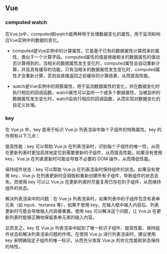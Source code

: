 ## Vue
### computed watch
在Vue.js中，computed和watch是两种用于处理数据变化的属性，用于监测和响应Vue实例中的数据的变化。

- computed是Vue实例中的计算属性，它是基于已有的数据属性计算而来的属性，类似于一个计算字段。computed属性的值是根据相关的数据属性的值动态计算得到的，当相关的数据属性发生变化时，computed属性会自动重新计算，并且具有缓存的功能，只有当相关的数据属性发生变化时，computed属性才会重新计算，否则会直接返回之前缓存的计算结果，从而提高性能。

- watch是Vue实例中的观察属性，用于监测数据属性的变化，并在数据变化时执行相应的回调函数。watch属性可以监听一个或多个数据属性，当被监听的数据属性发生变化时，watch会执行相应的回调函数，从而实现对数据变化的自定义处理。

### key
在 Vue.js 中，key 是用于标识 Vue.js 列表渲染中每个子组件的特殊属性。key 的作用有以下几点：

提高性能：key 可以帮助 Vue.js 在列表渲染时，识别每个子组件的唯一性，从而在更新列表时更加高效地定位到需要更新的子组件，从而提高性能。如果没有使用 key，Vue.js 在列表更新时可能会导致不必要的 DOM 操作，从而降低性能。

保持组件状态：key 可以帮助 Vue.js 在列表渲染时保持组件的状态。如果没有使用 key，Vue.js 在列表更新时会销毁和重新创建所有子组件，导致组件的状态丢失。而使用 key 可以让 Vue.js 在更新列表时尽量复用已存在的子组件，从而保持组件的状态。

解决列表渲染中的问题：在 Vue.js 列表渲染时，如果列表中的子组件包含有表单元素（如 input、textarea 等），如果不使用 key，在输入框中输入内容后，列表更新时可能会导致输入内容被重置。使用 key 可以解决这个问题，让 Vue.js 在更新列表时能够正确地保留表单元素的输入内容。

总而言之，key 在 Vue.js 列表渲染中起到了唯一标识子组件、提高性能、保持组件状态和解决列表渲染问题的作用。在使用 Vue.js 进行列表渲染时，建议使用 key 来明确指定子组件的唯一标识，从而充分发挥 Vue.js 的优化性能和状态保持的特性。
